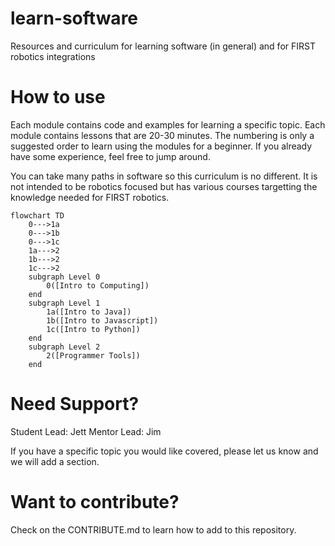 # learn-software
Resources and curriculum for learning software (in general) and for FIRST robotics integrations

# How to use
Each module contains code and examples for learning a specific topic. Each module contains lessons that are 20-30 minutes.
The numbering is only a suggested order to learn using the modules for a beginner. If you already have some experience, feel free to jump around.

You can take many paths in software so this curriculum is no different. It is not intended to be robotics focused but has various courses targetting the knowledge needed for FIRST robotics.

```mermaid
flowchart TD
    0--->1a
    0--->1b
    0--->1c
    1a--->2
    1b--->2
    1c--->2
    subgraph Level 0
        0([Intro to Computing])
    end
    subgraph Level 1
        1a([Intro to Java])
        1b([Intro to Javascript])
        1c([Intro to Python])
    end
    subgraph Level 2
        2([Programmer Tools])
    end
```

# Need Support?
Student Lead: Jett
Mentor Lead: Jim

If you have a specific topic you would like covered, please let us know and we will add a section.

# Want to contribute?
Check on the CONTRIBUTE.md to learn how to add to this repository.